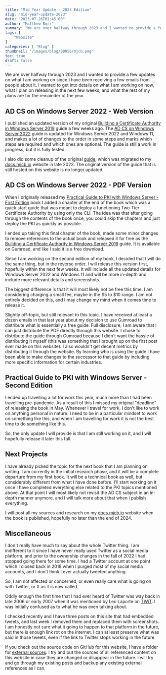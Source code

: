 ```yaml
---
title: "Mid Year Update - 2023 Edition"
slug: "mid-year-update-2023"
date: "2023-07-26T01:45:00"
author: "Matthew Burr"
summary: "We are over halfway through 2023 and I wanted to provide a few updates on what I am working on since I have been receiving a few emails from people about it. I wanted to get into details on what I am working on now, what I plan on releasing in the next few weeks, and what the rest of my plans are for the remainder of the year."
tags: [
    "Website"
]
categories: [ "Blog" ]
thumbnail: "/images/blog/00056/mjcb.png"
toc: true
draft: false
---
```


We are over halfway through 2023 and I wanted to provide a few updates on what I am working on since I have been receiving a few emails from people about it. I wanted to get into details on what I am working on now, what I plan on releasing in the next few weeks, and what the rest of my plans are for the remainder of the year.

## AD CS on Windows Server 2022 - Web Version ##

I published an updated version of my original [Building a Certificate Authority in Windows Server 2019](/blog/2020/03/09/certificate-authority-windows-server-2019/) guide a few weeks ago. The [AD CS on Windows Server 2022](https://docs.mjcb.io/microsoft/windows-server/windows-server-roles-features/adcs/adcs-windows-server-2022/) guide is updated for Windows Server 2022 and Windows 11, and makes a lot of changes to the order in some steps and marks which steps are required and which ones are optional. The guide is still a work in progress, but it is fully tested.

I also did some cleanup of the original [guide](https://docs.mjcb.io/microsoft/windows-server/windows-server-roles-features/adcs/adcs-windows-server-2019/), which was migrated to my [docs.mjcb.io](https://docs.mjcb.io/) website in late 2022. The original version of the guide that is still hosted on this website is no longer updated.

## AD CS on Windows Server 2022 - PDF Version ##

When I originally released my [Practical Guide to PKI with Windows Server - First Edition](/publications/practical-guide-to-pki-with-windows-server-first-edition/) book I added a chapter at the end of the book which was a quick start guide that was meant to deploy a functioning Two-Tier Certificate Authority by using only the CLI. The idea was that after going through the contents of the book once, you could skip the chapters and just deploy the PKI as quickly as possible.

I ended up taking this final chapter of the book, made some minor changes to remove references to the actual book and released it for free as the [Building a Certificate Authority in Windows Server 2019](/publications/building-a-certificate-authority-in-windows-server-2019/) guide. It is available on Gumroad, and like I said it is a free download.

Since I am working on the second edition of my book, I decided that I will do the same thing, but in the reverse order. I will release this version first, hopefully within the next few weeks. It will include all the updated details for Windows Server 2022 and Windows 11 and will be more in-depth and include more relevant details and screenshots.

The biggest difference is that it will most likely not be free this time. I am considering charging a small fee, maybe in the $5 to $10 range. I am not entirely decided on this, and I may change my mind when it comes time to release it.

Slightly off-topic, but still relevant to this topic. I have received at least a dozen emails in that last year about my decision to use Gumroad to distribute what is essentially a free guide. Full disclosure, I am aware that I can just distribute the PDF directly through this website. I chose to distribute the guide through Gumroad because I didn't want the hassle of distributing it myself (this was something that I brought up on the first post ever made on this website). I also wouldn't get decent metrics by distributing it through the website. By learning who is using the guide I have been able to make changes to the successor to that guide by including more specific information for certain industries.

## Practical Guide to PKI with Windows Server - Second Edition ##

I ended up travelling a lot for work this year, much more than I had been travelling pre-pandemic. As a result of this I missed my original "deadline" of releasing the book in May. Whenever I travel for work, I don't like to work on anything personal in nature. I need to be in a particular mindset to work on something like this, and when I am travelling for work it is not the best time to do something like this.

So, the only update I will provide is that I am still working on it, and I will hopefully release it later this fall.

## Next Projects ##

I have already picked the topic for the next book that I am planning on writing. I am currently in the initial research phase, and it will be a complete departure from my first book. It will be a technical book as well, but considerably different from what I have done before. I'll start working on it once I have completed everything else related to the PKI topics mentioned above. At that point I will most likely not revisit the AD CS subject in an in-depth manner anymore, and I will talk more about that when I publish everything.

I will post all my sources and research on my [docs.mjcb.io](https://docs.mjcb.io/) website when the book is published, hopefully no later than the end of 2024.

## Miscellaneous ##

I don't really have much to say about the whole Twitter thing. I am indifferent to it since I have never really used Twitter as a social media platform, and prior to the ownership changes in the fall of 2022 I had stopped going there for some time. I had a Twitter account at one point which I closed back in 2018 when I purged most of my social media accounts, and I don't think I ever actually tweeted anything.

So, I am not affected or concerned, or even really care what is going on with Twitter, or X as it is now called.

Oddly enough the first time that I had ever heard of Twitter was way back in late 2006 or early 2007 when it was mentioned by Leo Laporte on [TWiT](https://twit.tv/). I was initially confused as to what he was even talking about.

I checked recently and I have three posts on this site that had embedded tweets, and last week I removed them and replaced them with screenshots. I am honestly not sure what it going to happen to that platform in the future, but there is enough link rot on the internet. I can at least preserve what was said in those tweets, even if the link to Twitter stops working in the future.

If you check out the source code on GitHub for this website, I have a folder for [external sources](https://github.com/matthew-tfs/mjcb.io/tree/main/static/docs/blog). I try and put the sources of all referenced content on this website in case they are changed or disappear in the future. I will try and go through my existing posts and backup any existing external references as I can.
